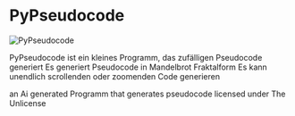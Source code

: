 # PyPseudocode
![PyPseudocode](https://user-images.githubusercontent.com/37165913/231386726-c627a0d7-1bcf-4b4c-82b1-8c4ae4d04a32.png)

PyPseudocode ist ein kleines Programm, das zufälligen Pseudocode generiert
Es generiert Pseudocode in Mandelbrot Fraktalform
Es kann unendlich scrollenden oder zoomenden Code generieren

an Ai generated Programm that generates pseudocode
licensed under The Unlicense

